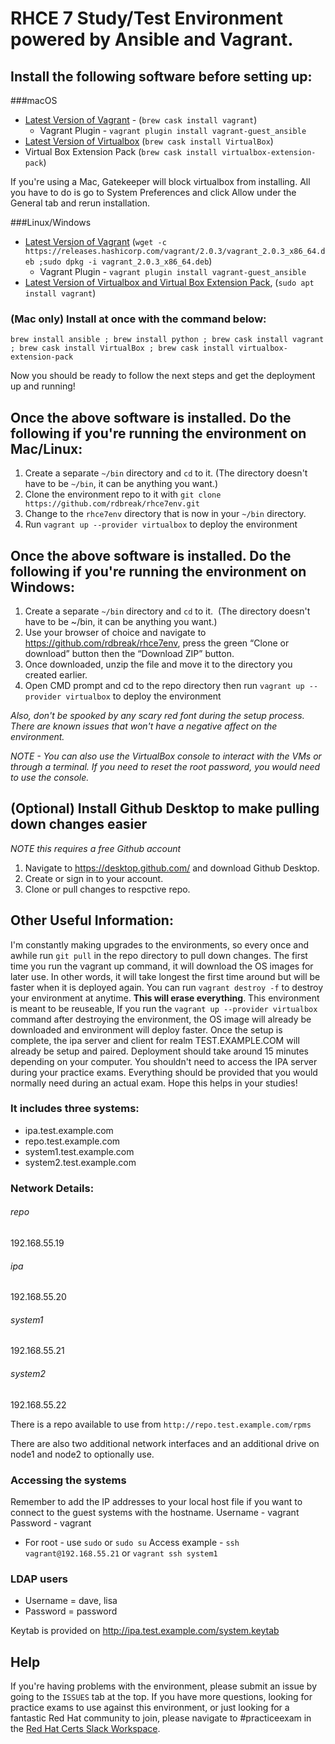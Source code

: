 # RHCE 7 Study/Test Environment powered by Ansible and Vagrant. 

## Install the following software before setting up:
###macOS
- [Latest Version of Vagrant](https://www.vagrantup.com/downloads.html) - (`brew cask install vagrant`)
    - Vagrant Plugin - `vagrant plugin install vagrant-guest_ansible`
- [Latest Version of Virtualbox](https://www.virtualbox.org/wiki/Downloads) (`brew cask install VirtualBox`)
- Virtual Box Extension Pack (`brew cask install virtualbox-extension-pack`)

If you're using a Mac, Gatekeeper will block virtualbox from installing. All you have to do is go to System Preferences and click Allow under the General tab and rerun installation.

###Linux/Windows
- [Latest Version of Vagrant](https://www.vagrantup.com/downloads.html) (`wget -c https://releases.hashicorp.com/vagrant/2.0.3/vagrant_2.0.3_x86_64.deb ;sudo dpkg -i vagrant_2.0.3_x86_64.deb`)
    - Vagrant Plugin - `vagrant plugin install vagrant-guest_ansible`
- [Latest Version of Virtualbox and Virtual Box Extension Pack](https://www.virtualbox.org/wiki/Downloads), (`sudo apt install vagrant`)

### (Mac only) Install at once with the command below:
`brew install ansible ; brew install python ; brew cask install vagrant ; brew cask install VirtualBox ; brew cask install virtualbox-extension-pack`

Now you should be ready to follow the next steps and get the deployment up and running!

## Once the above software is installed. Do the following if you're running the environment on Mac/Linux:
1. Create a separate `~/bin` directory and `cd` to it.  (The directory doesn't have to be `~/bin`, it can be anything you want.)
2. Clone the environment repo to it with `git clone https://github.com/rdbreak/rhce7env.git`
3. Change to the `rhce7env` directory that is now in your `~/bin` directory.
3. Run `vagrant up --provider virtualbox` to deploy the environment 

## Once the above software is installed. Do the following if you're running the environment on Windows:
1. Create a separate `~/bin` directory and `cd` to it.  (The directory doesn't have to be ~/bin, it can be anything you want.)
2. Use your browser of choice and navigate to https://github.com/rdbreak/rhce7env, press the green “Clone or download” button then the “Download ZIP” button.
3. Once downloaded, unzip the file and move it to the directory you created earlier.
3. Open CMD prompt and cd to the repo directory then run `vagrant up --provider virtualbox` to deploy the environment

*Also, don't be spooked by any scary red font during the setup process. There are known issues that won't have a negative affect on the environment.* 

_NOTE - You can also use the VirtualBox console to interact with the VMs or through a terminal. If you need to reset the root password, you would need to use the console._

## (Optional) Install Github Desktop to make pulling down changes easier
_NOTE this requires a free Github account_
1. Navigate to https://desktop.github.com/ and download Github Desktop.
2. Create or sign in to your account.
3. Clone or pull changes to respctive repo.

## Other Useful Information:
I'm constantly making upgrades to the environments, so every once and awhile run `git pull` in the repo directory to pull down changes. The first time you run the vagrant up command, it will download the OS images for later use. In other words, it will take longest the first time around but will be faster when it is deployed again. You can run `vagrant destroy -f` to destroy your environment at anytime. **This will erase everything**. This environment is meant to be reuseable, If you run the `vagrant up --provider virtualbox` command after destroying the environment, the OS image will already be downloaded and environment will deploy faster. Once the setup is complete, the ipa server and client for realm TEST.EXAMPLE.COM will already be setup and paired. Deployment should take around 15 minutes depending on your computer. You shouldn't need to access the IPA server during your practice exams. Everything should be provided that you would normally need during an actual exam. Hope this helps  in your studies!

### It includes three systems:
- ipa.test.example.com
- repo.test.example.com
- system1.test.example.com
- system2.test.example.com

### Network Details:
###### repo  
192.168.55.19
###### ipa
192.168.55.20
###### system1
192.168.55.21
###### system2
192.168.55.22

There is a repo available to use from `http://repo.test.example.com/rpms`

There are also two additional network interfaces and an additional drive on node1 and node2 to optionally use.

### Accessing the systems
Remember to add the IP addresses to your local host file if you want to connect to the guest systems with the hostname.
Username - vagrant
Password - vagrant
- For root - use `sudo` or `sudo su`
Access example - `ssh vagrant@192.168.55.21` or `vagrant ssh system1`

### LDAP users
- Username = dave, lisa
- Password = password

Keytab is provided on http://ipa.test.example.com/system.keytab

## Help
If you're having problems with the environment, please submit an issue by going to the `ISSUES` tab at the top. If you have more questions, looking for practice exams to use against this environment, or just looking for a fantastic Red Hat community to join, please navigate to #practiceexam in the [Red Hat Certs Slack Workspace](https://join.slack.com/t/redhat-certs/shared_invite/enQtNjAxNDc3MzYyMTAxLWZlM2ZhMGRlNGI2YjQyMzQ4NWEyNDIyYTJiNzcxM2E1ZDVkZmQ4MzU2MTc0ZDRlNzg2MTU5NWIwZjFjZDdjMGE).
